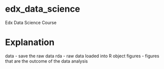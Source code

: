 # edx_data_science
Edx Data Science Course

# Explanation
data - save the raw data
rda - raw data loaded into R object
figures - figures that are the outcome of the data analysis
